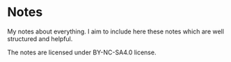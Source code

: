 # Notes
My notes about everything. I aim to include here these notes which are well structured and helpful.

The notes are licensed under BY-NC-SA4.0 license.
